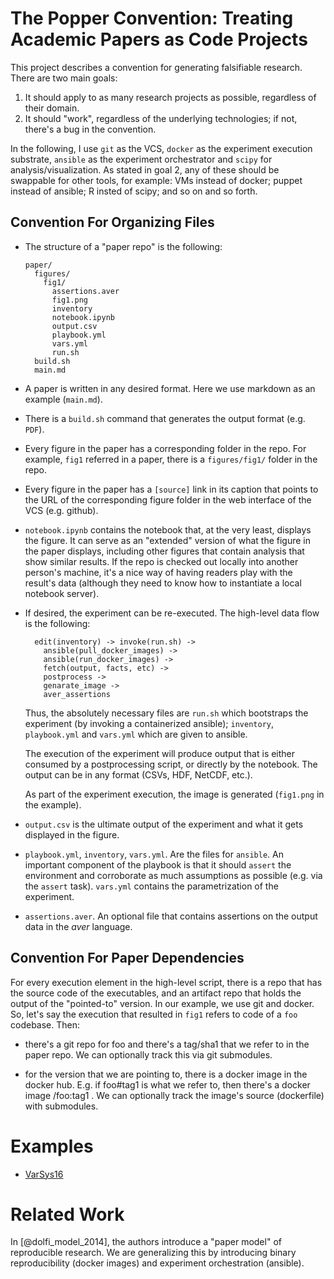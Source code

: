 # The Popper Convention: Treating Academic Papers as Code Projects

This project describes a convention for generating falsifiable 
research. There are two main goals:

 1. It should apply to as many research projects as possible, 
    regardless of their domain.
 2. It should "work", regardless of the underlying technologies; if 
    not, there's a bug in the convention.

In the following, I use `git` as the VCS, `docker` as the experiment 
execution substrate, `ansible` as the experiment orchestrator and 
`scipy` for analysis/visualization. As stated in goal 2, any of these 
should be swappable for other tools, for example: VMs instead of 
docker; puppet instead of ansible; R insted of scipy; and so on and so 
forth.

## Convention For Organizing Files

  * The structure of a "paper repo" is the following:

    ```
    paper/
      figures/
        fig1/
          assertions.aver
          fig1.png
          inventory
          notebook.ipynb
          output.csv
          playbook.yml
          vars.yml
          run.sh
      build.sh
      main.md
    ```

  * A paper is written in any desired format. Here we use markdown as 
    an example (`main.md`).

  * There is a `build.sh` command that generates the output format 
    (e.g. `PDF`).

  * Every figure in the paper has a corresponding folder in the repo. 
    For example, `fig1` referred in a paper, there is a 
    `figures/fig1/` folder in the repo.

  * Every figure in the paper has a `[source]` link in its caption 
    that points to the URL of the corresponding figure folder in the 
    web interface of the VCS (e.g. github).

  * `notebook.ipynb` contains the notebook that, at the very least, 
    displays the figure. It can serve as an "extended" version of what 
    the figure in the paper displays, including other figures that 
    contain analysis that show similar results. If the repo is checked 
    out locally into another person's machine, it's a nice way of 
    having readers play with the result's data (although they need to 
    know how to instantiate a local notebook server).

  * If desired, the experiment can be re-executed. The high-level data 
    flow is the following:

    ```
      edit(inventory) -> invoke(run.sh) ->
        ansible(pull_docker_images) ->
        ansible(run_docker_images) ->
        fetch(output, facts, etc) ->
        postprocess ->
        genarate_image ->
        aver_assertions
    ```

    Thus, the absolutely necessary files are `run.sh` which bootstraps 
    the experiment (by invoking a containerized ansible); `inventory`, 
    `playbook.yml` and `vars.yml` which are given to ansible.

    The execution of the experiment will produce output that is either 
    consumed by a postprocessing script, or directly by the notebook. 
    The output can be in any format (CSVs, HDF, NetCDF, etc.).

    As part of the experiment execution, the image is generated 
    (`fig1.png` in the example).

  * `output.csv` is the ultimate output of the experiment and what it 
    gets displayed in the figure.

  * `playbook.yml`, `inventory`, `vars.yml`. Are the files for 
    `ansible`. An important component of the playbook is that it 
    should `assert` the environment and corroborate as much 
    assumptions as possible (e.g. via the `assert` task). `vars.yml` 
    contains the parametrization of the experiment.

  * `assertions.aver`. An optional file that contains assertions on 
    the output data in the _aver_ language.

## Convention For Paper Dependencies

For every execution element in the high-level script, there is a repo 
that has the source code of the executables, and an artifact repo that 
holds the output of the "pointed-to" version. In our example, we use 
git and docker. So, let's say the execution that resulted in `fig1` 
refers to code of a `foo` codebase. Then:

  * there's a git repo for foo and there's a tag/sha1 that we refer to 
    in the paper repo. We can optionally track this via git 
    submodules.

  * for the version that we are pointing to, there is a docker image 
    in the docker hub. E.g. if foo#tag1 is what we refer to, then 
    there's a docker image <repo>/foo:tag1 . We can optionally track 
    the image's source (dockerfile) with submodules.

# Examples

  * [VarSys16](https://github.com/ivotron/varsys16)

# Related Work

In [@dolfi_model_2014], the authors introduce a "paper model" of 
reproducible research. We are generalizing this by introducing binary 
reproducibility (docker images) and experiment orchestration 
(ansible).
